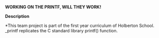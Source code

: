 **WORKING ON THE PRINTF, WILL THEY WORK!**

**Description**

*This team project is part of the first year curriculum of Holberton School. _printf replicates the C standard library printf() function.

